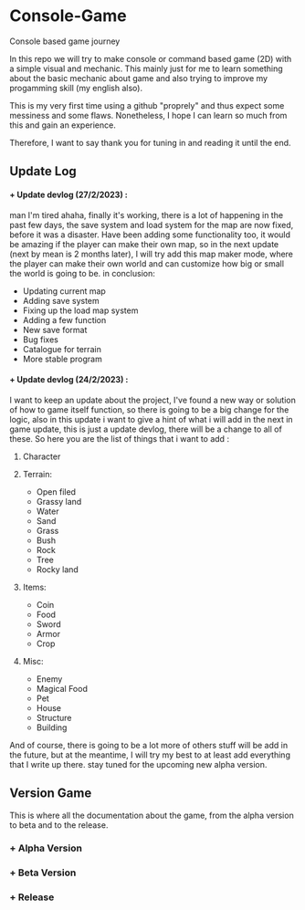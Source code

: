 # Console-Game
Console based game journey

In this repo we will try to make console or command based game (2D) with a simple visual and mechanic.
This mainly just for me to learn something about the basic mechanic about game and also trying to improve my progamming skill (my english also).

This is my very first time using a github "proprely" and thus expect some messiness and some flaws.
Nonetheless, I hope I can learn so much from this and gain an experience.

Therefore, I want to say thank you for tuning in and reading it until the end.

## Update Log
#### + Update devlog (27/2/2023) :
man I'm tired ahaha, finally it's working, there is a lot of happening in the past few days, the save system and load system for the map are now fixed, before it was a disaster. Have been adding some functionality too, it would be amazing if the player can make their own map, so in the next update (next by mean is 2 months later), I will try add this map maker mode, where the player can make their own world and can customize how big or small the world is going to be. in conclusion:
+ Updating current map
+ Adding save system
+ Fixing up the load map system
+ Adding a few function
+ New save format
+ Bug fixes
+ Catalogue for terrain
+ More stable program

#### + Update devlog (24/2/2023) :
I want to keep an update about the project, I've found a new way or solution of how to game itself function, so there is going to be a big change for the logic, also in this update i want to give a hint of what i will add in the next in game update, this is just a update devlog, there will be a change to all of these. So here you are the list of things that i want to add : 

1. Character

2. Terrain:
	- Open filed  
	- Grassy land 
	- Water		
	- Sand
	- Grass
	- Bush
	- Rock
	- Tree					
	- Rocky land 
  
3. Items:
	- Coin		
	- Food		
	- Sword
	- Armor
	- Crop

4. Misc:
	- Enemy		
	- Magical Food 
	- Pet			
	- House
	- Structure
	- Building
 
 And of course, there is going to be a lot more of others stuff will be add in the future, but at the meantime, I will try my best to at least add everything that I write up there. stay tuned for the upcoming new alpha version.   

## Version Game
This is where all the documentation about the game, from the alpha version to beta and to the release.

### + Alpha Version
### + Beta Version
### + Release


